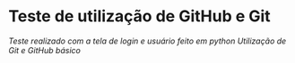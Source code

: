 # **Teste de utilização de GitHub e Git**
*Teste realizado com a tela de login e usuário feito em python*
*Utilização de Git e GitHub básico*
